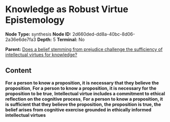# Knowledge as Robust Virtue Epistemology

**Node Type:** synthesis
**Node ID:** 2d660ded-dd8a-40bc-8d06-2a36e6de7fa3
**Depth:** 5
**Terminal:** No

**Parent:** [Does a belief stemming from prejudice challenge the sufficiency of intellectual virtues for knowledge?](does-a-belief-stemming-from-prejudice-challenge-the-sufficiency-of-intellectual-virtues-for-knowledge-antithesis-ee57b074-2137-4710-b953-c16c2eb6cb0c.md)

## Content

**For a person to know a proposition, it is necessary that they believe the proposition**, **For a person to know a proposition, it is necessary for the proposition to be true**, **Intellectual virtue includes a commitment to ethical reflection on the cognitive process**, **For a person to know a proposition, it is sufficient that they believe the proposition, the proposition is true, the belief arises from cognitive exercise grounded in ethically informed intellectual virtues**
